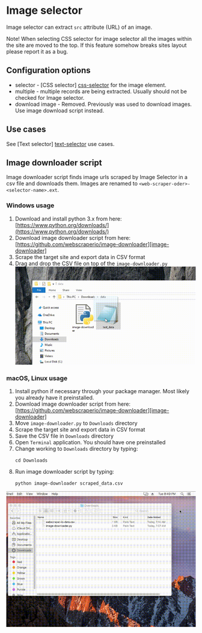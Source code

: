 # Image selector
Image selector can extract `src` attribute (URL) of an image. 

Note! When selecting CSS selector for image selector all the images within the
site are moved to the top. If this feature somehow breaks sites layout please
report it as a bug.

## Configuration options
 * selector - [CSS selector] [css-selector] for the image element.
 * multiple - multiple records are being extracted. Usually should not be
 checked for Image selector.
 * download image - Removed. Previously was used to download images. Use image download script instead.

## Use cases
See [Text selector] [text-selector] use cases.

## Image downloader script

Image downloader script finds image urls scraped by Image Selector in a csv file and downloads them. 
Images are renamed to `<web-scraper-oder>-<selector-name>.ext`. 

### Windows usage

1. Download and install python 3.x from here:
[https://www.python.org/downloads/](https://www.python.org/downloads/)
2. Download image downloader script from here:
[https://github.com/webscraperio/image-downloader][image-downloader]
3. Scrape the target site and export data in CSV format
4. Drag and drop the CSV file on top of the `image-downloader.py`
![Fig. 1: windows image download][windows-image-download-script]

### macOS, Linux usage

1. Install python if necessary through your package manager. Most likely you already have it preinstalled.
2. Download image downloader script from here:
[https://github.com/webscraperio/image-downloader][image-downloader]
3. Move `image-downloader.py` to `Downloads` directory
4. Scrape the target site and export data in CSV format
5. Save the CSV file in `Downloads` directory
6. Open `Terminal` application. You should have one preinstalled
7. Change working to `Downloads` directory by typing:
    ```
    cd Downloads
    ```
8. Run image downloader script by typing:
    ```
    python image-downloader scraped_data.csv
    ```
    
![Fig. 2: macOS image download][osx-image-download-script]

 [text-selector]: Text%20selector.md
 [css-selector]: ../CSS%20selector.md
 [windows-image-download-script]: ../images/selectors/image/win-image-downloader.gif?raw=true
 [osx-image-download-script]: ../images/selectors/image/osx-image-downloader.gif?raw=true
 [image-downloader]: https://github.com/webscraperio/image-downloader/releases
